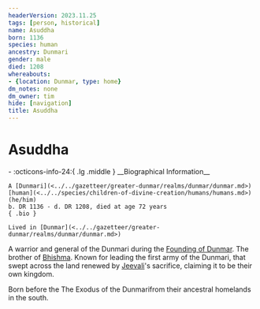 ```yaml
---
headerVersion: 2023.11.25
tags: [person, historical]
name: Asuddha
born: 1136
species: human
ancestry: Dunmari
gender: male
died: 1208
whereabouts:
- {location: Dunmar, type: home}
dm_notes: none
dm_owner: tim
hide: [navigation]
title: Asuddha
---
```

# Asuddha
<div class="grid cards ext-narrow-margin ext-one-column" markdown>
- :octicons-info-24:{ .lg .middle } __Biographical Information__

    A [Dunmari](<../../gazetteer/greater-dunmar/realms/dunmar/dunmar.md>) [human](<../../species/children-of-divine-creation/humans/humans.md>) (he/him)  
    b. DR 1136 - d. DR 1208, died at age 72 years  
    { .bio }

    Lived in [Dunmar](<../../gazetteer/greater-dunmar/realms/dunmar/dunmar.md>)
</div>


A warrior and general of the Dunmari during the [Founding of Dunmar](<../../primary-sources/founding-of-dunmar.md>). The brother of [Bhishma](<../../cosmology/gods/incorporeal-gods/dunmari-pantheon/bhishma.md>). Known for leading the first army of the Dunmari, that swept across the land renewed by [Jeevali](<../../cosmology/gods/incorporeal-gods/dunmari-pantheon/jeevali.md>)'s sacrifice, claiming it to be their own kingdom. 

Born before the The Exodus of the Dunmarifrom their ancestral homelands in the south.

